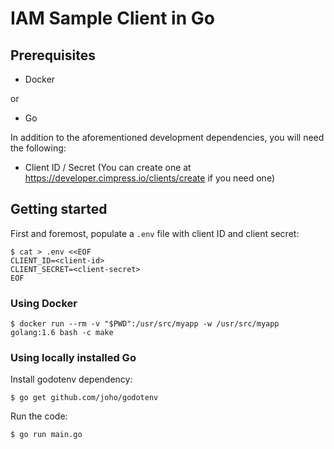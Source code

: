 # IAM Sample Client in Go

## Prerequisites

- Docker

or

- Go

In addition to the aforementioned development dependencies, you will need the following:

- Client ID / Secret (You can create one at https://developer.cimpress.io/clients/create if you need one)

## Getting started

First and foremost, populate a `.env` file with client ID and client secret:

```
$ cat > .env <<EOF
CLIENT_ID=<client-id>
CLIENT_SECRET=<client-secret>
EOF
```

### Using Docker

```
$ docker run --rm -v "$PWD":/usr/src/myapp -w /usr/src/myapp golang:1.6 bash -c make
```

### Using locally installed Go

Install godotenv dependency:

```
$ go get github.com/joho/godotenv
```

Run the code:

```
$ go run main.go
```
